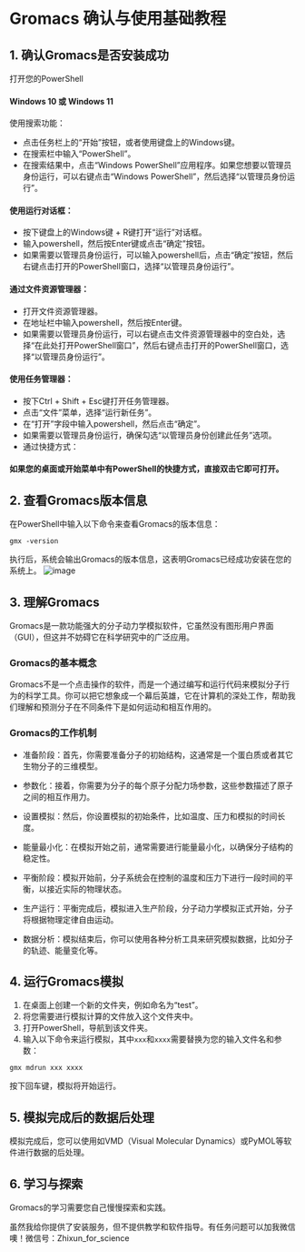 # Gromacs 确认与使用基础教程

## 1. 确认Gromacs是否安装成功

打开您的PowerShell

#### Windows 10 或 Windows 11
使用搜索功能：

- 点击任务栏上的“开始”按钮，或者使用键盘上的Windows键。
- 在搜索栏中输入“PowerShell”。
- 在搜索结果中，点击“Windows PowerShell”应用程序。如果您想要以管理员身份运行，可以右键点击“Windows PowerShell”，然后选择“以管理员身份运行”。
#### 使用运行对话框：

- 按下键盘上的Windows键 + R键打开“运行”对话框。
- 输入powershell，然后按Enter键或点击“确定”按钮。
- 如果需要以管理员身份运行，可以输入powershell后，点击“确定”按钮，然后右键点击打开的PowerShell窗口，选择“以管理员身份运行”。
#### 通过文件资源管理器：

- 打开文件资源管理器。
- 在地址栏中输入powershell，然后按Enter键。
- 如果需要以管理员身份运行，可以右键点击文件资源管理器中的空白处，选择“在此处打开PowerShell窗口”，然后右键点击打开的PowerShell窗口，选择“以管理员身份运行”。
#### 使用任务管理器：

- 按下Ctrl + Shift + Esc键打开任务管理器。
- 点击“文件”菜单，选择“运行新任务”。
- 在“打开”字段中输入powershell，然后点击“确定”。
- 如果需要以管理员身份运行，确保勾选“以管理员身份创建此任务”选项。
- 通过快捷方式：

#### 如果您的桌面或开始菜单中有PowerShell的快捷方式，直接双击它即可打开。

## 2. 查看Gromacs版本信息

在PowerShell中输入以下命令来查看Gromacs的版本信息：

```shell
gmx -version
```

执行后，系统会输出Gromacs的版本信息，这表明Gromacs已经成功安装在您的系统上。
![image](https://github.com/user-attachments/assets/746c6dc9-696d-4476-bbbd-6dfafcae3cdd)


## 3. 理解Gromacs

Gromacs是一款功能强大的分子动力学模拟软件，它虽然没有图形用户界面（GUI），但这并不妨碍它在科学研究中的广泛应用。

### Gromacs的基本概念
Gromacs不是一个点击操作的软件，而是一个通过编写和运行代码来模拟分子行为的科学工具。你可以把它想象成一个幕后英雄，它在计算机的深处工作，帮助我们理解和预测分子在不同条件下是如何运动和相互作用的。

### Gromacs的工作机制
- 准备阶段：首先，你需要准备分子的初始结构，这通常是一个蛋白质或者其它生物分子的三维模型。

- 参数化：接着，你需要为分子的每个原子分配力场参数，这些参数描述了原子之间的相互作用力。

- 设置模拟：然后，你设置模拟的初始条件，比如温度、压力和模拟的时间长度。

- 能量最小化：在模拟开始之前，通常需要进行能量最小化，以确保分子结构的稳定性。

- 平衡阶段：模拟开始前，分子系统会在控制的温度和压力下进行一段时间的平衡，以接近实际的物理状态。

- 生产运行：平衡完成后，模拟进入生产阶段，分子动力学模拟正式开始，分子将根据物理定律自由运动。

- 数据分析：模拟结束后，你可以使用各种分析工具来研究模拟数据，比如分子的轨迹、能量变化等。

## 4. 运行Gromacs模拟

1. 在桌面上创建一个新的文件夹，例如命名为“test”。
2. 将您需要进行模拟计算的文件放入这个文件夹中。
3. 打开PowerShell，导航到该文件夹。
4. 输入以下命令来运行模拟，其中`xxx`和`xxxx`需要替换为您的输入文件名和参数：

```shell
gmx mdrun xxx xxxx
```

按下回车键，模拟将开始运行。

## 5. 模拟完成后的数据后处理

模拟完成后，您可以使用如VMD（Visual Molecular Dynamics）或PyMOL等软件进行数据的后处理。

## 6. 学习与探索

Gromacs的学习需要您自己慢慢探索和实践。

虽然我给你提供了安装服务，但不提供教学和软件指导。有任务问题可以加我微信噢！微信号：Zhixun_for_science
